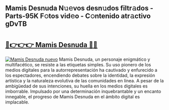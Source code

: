 ## Mamis Desnuda N𝚞𝚎vos desn𝚞dos filtr𝚊dos - Parts-95K F𝚘tos vid𝚎o - C𝚘ntenido atr𝚊ctivo gDvTB

# <h2><a href="http://mb3oox.tromn.icu/?c=Mamis+Desnuda">🔗👉👉👉 Mamis Desnuda 🔗🔗</a></h2>

[![Mamis Desnuda nuevo](https://i.imgur.com/pEAQMta.gif)](http://mb3oox.tromn.icu/?c=Mamis+Desnuda)
Mamis Desnuda, un personaje enigmático y multifacético, se resiste a las etiquetas simples. Su uso pionero de los medios digitales para la autorrepresentación ha cautivado y enfurecido a los espectadores, encendiendo debates sobre la identidad, la expresión artística y la naturaleza evolutiva de las comunidades en línea. A pesar de la ambigüedad de sus intenciones, su huella en los medios digitales es imborrable. Impulsado por una determinación inquebrantable y un encanto innegable, el progreso de Mamis Desnuda en el ámbito digital es implacable.
